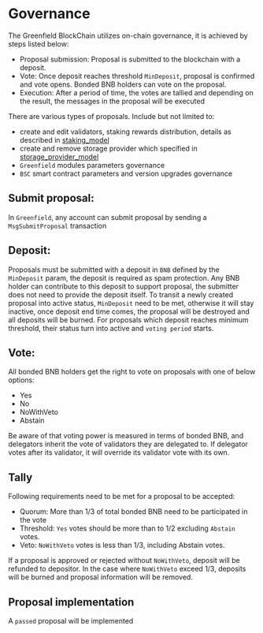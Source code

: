 # Governance

The Greenfield BlockChain utilizes on-chain governance, it is achieved by steps listed below:

- Proposal submission: Proposal is submitted to the blockchain with a deposit.
- Vote: Once deposit reaches threshold `MinDeposit`, proposal is confirmed and vote opens. Bonded BNB holders can vote on the proposal.
- Execution: After a period of time, the votes are tallied and depending on the result, the messages in the proposal will be executed

There are various types of proposals. Include but not limited to:
- create and edit validators, staking rewards distribution, details as described in [staking_model](./08-consensus_and_staking.md)
- create and remove storage provider which specified in [storage_provider_model](./04-storage_provider_management.md)
- `Greenfield` modules parameters governance
- `BSC` smart contract parameters and version upgrades governance

## Submit proposal:

In `Greenfield`, any account can submit proposal by sending a `MsgSubmitProposal` transaction

## Deposit:

Proposals must be submitted with a deposit in `BNB` defined by the `MinDeposit` param, the deposit is required as spam 
protection. Any BNB holder can contribute to this deposit to support proposal, the submitter does not need to provide 
the deposit itself. To transit a newly created proposal into active status, `MinDeposit` need to be met, otherwise it 
will stay inactive, once deposit end time comes, the proposal will be destroyed and all deposits will be burned. For 
proposals which deposit reaches minimum threshold, their status turn into active and `voting period` starts.

## Vote:

All bonded BNB holders get the right to vote on proposals with one of below options:

- Yes
- No
- NoWithVeto 
- Abstain

Be aware of that voting power is measured in terms of bonded BNB, and delegators inherit the vote of validators they are 
delegated to. If delegator votes after its validator, it will override its validator vote with its own.

## Tally

Following requirements need to be met for a proposal to be accepted:

- Quorum: More than 1/3 of total bonded BNB need to be participated in the vote
- Threshold: `Yes` votes should be more than to 1/2 excluding `Abstain` votes.
- Veto: `NoWithVeto` votes is less than 1/3, including Abstain votes.

If a proposal is approved or rejected without `NoWithVeto`, deposit will be refunded to depositor. In the case where
`NoWithVeto` exceed 1/3, deposits will be burned and proposal information will be removed.


## Proposal implementation

A `passed` proposal will be implemented 

